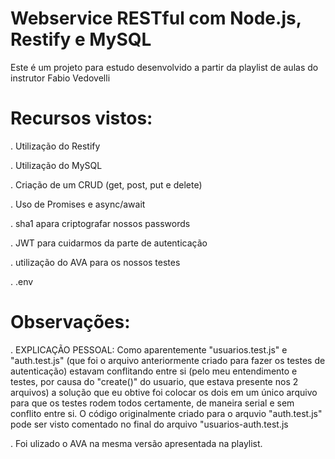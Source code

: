# Webservice RESTful com Node.js, Restify e MySQL

Este é um projeto para estudo desenvolvido a partir da playlist de aulas do instrutor Fabio Vedovelli

# Recursos vistos:

  . Utilização do Restify
  
  . Utilização do MySQL
  
  . Criação de um CRUD (get, post, put e delete)
  
  . Uso de Promises e async/await
  
  . sha1 apara criptografar nossos passwords
  
  . JWT para cuidarmos da parte de autenticação
  
  . utilização do AVA para os nossos testes
  
  . .env
  
# Observações:

   . EXPLICAÇÃO PESSOAL: Como aparentemente "usuarios.test.js" e "auth.test.js" (que foi o arquivo anteriormente criado para fazer os testes de autenticação) estavam conflitando entre si (pelo meu entendimento e testes, por causa do "create()" do usuario, que estava presente nos 2 arquivos) a solução que eu obtive foi colocar os dois em um único arquivo para que os testes rodem todos certamente, de maneira serial e sem conflito entre si. O código originalmente criado para o arquvio "auth.test.js" pode ser visto comentado no final do arquivo "usuarios-auth.test.js
   
   . Foi ulizado o AVA na mesma versão apresentada na playlist.
